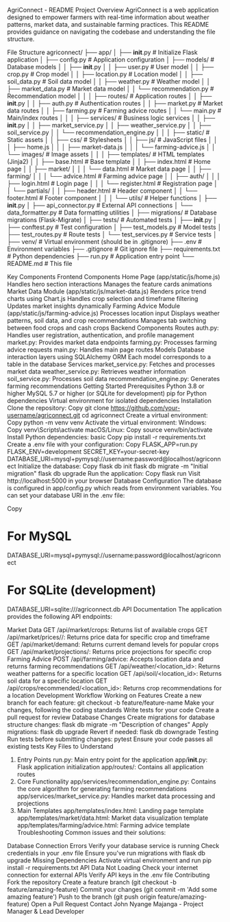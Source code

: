 AgriConnect - README
Project Overview
AgriConnect is a web application designed to empower farmers with real-time information about weather patterns, market data, and sustainable farming practices. This README provides guidance on navigating the codebase and understanding the file structure.

File Structure
agriconnect/
├── app/
│   ├── __init__.py           # Initialize Flask application
│   ├── config.py             # Application configuration
│   ├── models/               # Database models
│   │   ├── __init__.py
│   │   ├── user.py           # User model
│   │   ├── crop.py           # Crop model
│   │   ├── location.py       # Location model
│   │   ├── soil_data.py      # Soil data model
│   │   ├── weather.py        # Weather model
│   │   ├── market_data.py    # Market data model
│   │   └── recommendation.py # Recommendation model
│   │
│   ├── routes/               # Application routes
│   │   ├── __init__.py
│   │   ├── auth.py           # Authentication routes
│   │   ├── market.py         # Market data routes
│   │   ├── farming.py        # Farming advice routes
│   │   └── main.py           # Main/index routes
│   │
│   ├── services/             # Business logic services
│   │   ├── __init__.py
│   │   ├── market_service.py
│   │   ├── weather_service.py
│   │   ├── soil_service.py
│   │   └── recommendation_engine.py
│   │
│   ├── static/               # Static assets
│   │   ├── css/              # Stylesheets
│   │   ├── js/               # JavaScript files
│   │   │   ├── home.js
│   │   │   ├── market-data.js
│   │   │   └── farming-advice.js
│   │   └── images/           # Image assets
│   │
│   ├── templates/            # HTML templates (Jinja2)
│   │   ├── base.html         # Base template
│   │   ├── index.html        # Home page
│   │   ├── market/
│   │   │   └── data.html     # Market data page
│   │   ├── farming/
│   │   │   └── advice.html   # Farming advice page
│   │   ├── auth/
│   │   │   ├── login.html    # Login page
│   │   │   └── register.html # Registration page
│   │   └── partials/
│   │       ├── header.html   # Header component
│   │       └── footer.html   # Footer component
│   │
│   └── utils/                # Helper functions
│       ├── __init__.py
│       ├── api_connector.py  # External API connections
│       └── data_formatter.py # Data formatting utilities
│
├── migrations/               # Database migrations (Flask-Migrate)
│
├── tests/                    # Automated tests
│   ├── __init__.py
│   ├── conftest.py           # Test configuration
│   ├── test_models.py        # Model tests
│   ├── test_routes.py        # Route tests
│   └── test_services.py      # Service tests
│
├── venv/                     # Virtual environment (should be in .gitignore)
├── .env                      # Environment variables
├── .gitignore                # Git ignore file
├── requirements.txt          # Python dependencies
├── run.py                    # Application entry point
└── README.md                 # This file

Key Components
Frontend Components
Home Page (app/static/js/home.js)
Handles hero section interactions
Manages the feature cards animations
Market Data Module (app/static/js/market-data.js)
Renders price trend charts using Chart.js
Handles crop selection and timeframe filtering
Updates market insights dynamically
Farming Advice Module (app/static/js/farming-advice.js)
Processes location input
Displays weather patterns, soil data, and crop recommendations
Manages tab switching between food crops and cash crops
Backend Components
Routes
auth.py: Handles user registration, authentication, and profile management
market.py: Provides market data endpoints
farming.py: Processes farming advice requests
main.py: Handles main page routes
Models
Database interaction layers using SQLAlchemy ORM
Each model corresponds to a table in the database
Services
market_service.py: Fetches and processes market data
weather_service.py: Retrieves weather information
soil_service.py: Processes soil data
recommendation_engine.py: Generates farming recommendations
Getting Started
Prerequisites
Python 3.8 or higher
MySQL 5.7 or higher (or SQLite for development)
pip for Python dependencies
Virtual environment for isolated dependencies
Installation
Clone the repository:
Copy
git clone https://github.com/your-username/agriconnect.git
cd agriconnect
Create a virtual environment:
Copy
python -m venv venv
Activate the virtual environment:
Windows:
Copy
venv\Scripts\activate
macOS/Linux:
Copy
source venv/bin/activate
Install Python dependencies:
basic
Copy
pip install -r requirements.txt
Create a .env file with your configuration:
Copy
FLASK_APP=run.py
FLASK_ENV=development
SECRET_KEY=your-secret-key
DATABASE_URI=mysql+pymysql://username:password@localhost/agriconnect
Initialize the database:
Copy
flask db init
flask db migrate -m "Initial migration"
flask db upgrade
Run the application:
Copy
flask run
Visit http://localhost:5000 in your browser
Database Configuration
The database is configured in app/config.py which reads from environment variables. You can set your database URI in the .env file:

Copy
# For MySQL
DATABASE_URI=mysql+pymysql://username:password@localhost/agriconnect

# For SQLite (development)
DATABASE_URI=sqlite:///agriconnect.db
API Documentation
The application provides the following API endpoints:

Market Data
GET /api/market/crops: Returns list of available crops
GET /api/market/prices/<crop>/<timeframe>: Returns price data for specific crop and timeframe
GET /api/market/demand: Returns current demand levels for popular crops
GET /api/market/projections/<crop>: Returns price projections for specific crop
Farming Advice
POST /api/farming/advice: Accepts location data and returns farming recommendations
GET /api/weather/<location_id>: Returns weather patterns for a specific location
GET /api/soil/<location_id>: Returns soil data for a specific location
GET /api/crops/recommended/<location_id>: Returns crop recommendations for a location
Development Workflow
Working on Features
Create a new branch for each feature: git checkout -b feature/feature-name
Make your changes, following the coding standards
Write tests for your code
Create a pull request for review
Database Changes
Create migrations for database structure changes: flask db migrate -m "Description of changes"
Apply migrations: flask db upgrade
Revert if needed: flask db downgrade
Testing
Run tests before submitting changes: pytest
Ensure your code passes all existing tests
Key Files to Understand
1. Entry Points
run.py: Main entry point for the application
app/__init__.py: Flask application initialization
app/routes/: Contains all application routes
2. Core Functionality
app/services/recommendation_engine.py: Contains the core algorithm for generating farming recommendations
app/services/market_service.py: Handles market data processing and projections
3. Main Templates
app/templates/index.html: Landing page template
app/templates/market/data.html: Market data visualization template
app/templates/farming/advice.html: Farming advice template
Troubleshooting
Common issues and their solutions:

Database Connection Errors
Verify your database service is running
Check credentials in your .env file
Ensure you've run migrations with flask db upgrade
Missing Dependencies
Activate virtual environment and run pip install -r requirements.txt
API Data Not Loading
Check your internet connection for external APIs
Verify API keys in the .env file
Contributing
Fork the repository
Create a feature branch (git checkout -b feature/amazing-feature)
Commit your changes (git commit -m 'Add some amazing feature')
Push to the branch (git push origin feature/amazing-feature)
Open a Pull Request
Contact
John Nyange Majanga - Project Manager & Lead Developer


